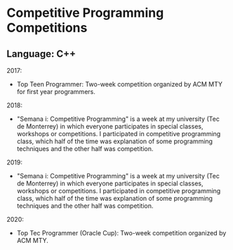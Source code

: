 # Competitive Programming Competitions
## Language: C++

2017:
- Top Teen Programmer: Two-week competition organized by ACM MTY for first year programmers.

2018:
 - "Semana i: Competitive Programming" is a week at my university (Tec de Monterrey) in which everyone participates in special classes, workshops or competitions. I participated in competitive programming class, which half of the time was explanation of some programming techniques and the other half was competition.

2019:
 - "Semana i: Competitive Programming" is a week at my university (Tec de Monterrey) in which everyone participates in special classes, workshops or competitions. I participated in competitive programming class, which half of the time was explanation of some programming techniques and the other half was competition.

2020:
- Top Tec Programmer (Oracle Cup): Two-week competition organized by ACM MTY.

